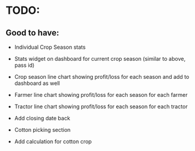 # TODO:


## Good to have:

- Individual Crop Season stats
- Stats widget on dashboard for current crop season (similar to above, pass id)
- Crop season line chart showing profit/loss for each season and add to dashboard as well
- Farmer line chart showing profit/loss for each season for each farmer
- Tractor line chart showing profit/loss for each season for each tractor


- Add closing date back
- Cotton picking section

- Add calculation for cotton crop
